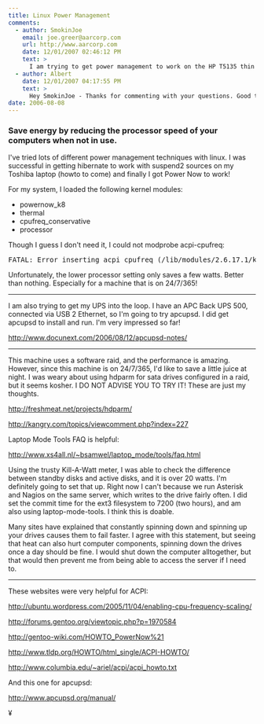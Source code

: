 ```yaml
---
title: Linux Power Management
comments:
  - author: SmokinJoe
    email: joe.greer@aarcorp.com
    url: http://www.aarcorp.com
    date: 12/01/2007 02:46:12 PM
    text: >
      I am trying to get power management to work on the HP T5135 thin clients.  HP is no help at all.  The OS S1ST0031 has a 10 minute timeout to blank the display and then like a 30 minute time out to put the display to sleep.  The thin client never goes to sleep, just keeps burning 10 watts of power.  In sleep mode these thin clients should only take 1 watt of power.<br/><br/>Have you ever had the T5135 wake up without crashing?  From searching with Google it sounds like crashing after sleep is common with the via Eden processor. :-(<br/><br/>I see you are using quite a few of these terminals. :-)  I am also looking at trying to use a USB phone on these clients.
  - author: Albert
    date: 12/01/2007 04:17:55 PM
    text: >
      Hey SmokinJoe - Thanks for commenting with your questions. Good to hear that more people are trying to take advantage of computer power controls to save some cash on energy costs. Unfortunately, I don't think the t5135 has the ability to sleep. What do your BIOS look like? On mine, I'm able to wake up from S5, but not S3, at least in debian linux. What OS you running?<br/><br/>Well, actually maybe you can sleep, but can't wakeup by LAN, that's probably why I never pursued the possibility.
date: 2006-08-08
---
```

<h3 id="toc0">Save energy by reducing the processor speed of your computers when not in use. </h3><p>I've tried lots of different power management techniques with linux. I was successful in getting hibernate to work with suspend2 sources on my Toshiba laptop (howto to come) and finally I got Power Now to work!</p>
<p>For my system, I loaded the following kernel modules:</p>

<ul>    <li>powernow_k8</li>    <li>thermal</li>    <li>cpufreq_conservative</li>    <li>processor</li></ul><p>Though I guess I don't need it, I could not modprobe acpi-cpufreq:

<pre>
FATAL: Error inserting acpi_cpufreq (/lib/modules/2.6.17.1/kernel/arch/i386/kernel/cpu/cpufreq/acpi-cpufreq.ko): Device or resource busy</pre></p>
<p>Unfortunately, the lower processor setting only saves a few watts. Better than nothing. Especially for a machine that is on 24/7/365!</p><hr /><p>I am also trying to get my UPS into the loop. I have an APC Back UPS 500, connected via USB 2 Ethernet, so I'm going to try apcupsd. I did get apcupsd to install and run. I'm very impressed so far!</p>
<p><a href="http://www.docunext.com/2006/08/12/apcupsd-notes/" onclick="window.open(this.href, '_blank'); return false;">http://www.docunext.com/2006/08/12/apcupsd-notes/</a></p><hr /><p>This machine uses a software raid, and the performance is amazing. However, since this machine is on 24/7/365, I'd like to save a little juice at night. I was weary about using hdparm for sata drives configured in a raid, but it seems kosher. I DO NOT ADVISE YOU TO TRY IT! These are just my thoughts.</p>
<p><a href="http://freshmeat.net/projects/hdparm/" onclick="window.open(this.href, '_blank'); return false;">http://freshmeat.net/projects/hdparm/</a></p>
<p><a href="http://kangry.com/topics/viewcomment.php?index=227" onclick="window.open(this.href, '_blank'); return false;">http://kangry.com/topics/viewcomment.php?index=227</a></p>
<p>Laptop Mode Tools FAQ is helpful:

<a href="http://www.xs4all.nl/~bsamwel/laptop_mode/tools/faq.html" onclick="window.open(this.href, '_blank'); return false;">http://www.xs4all.nl/~bsamwel/laptop_mode/tools/faq.html</a></p>
<p>Using the trusty Kill-A-Watt meter, I was able to check the difference between standby disks and active disks, and it is over 20 watts. I'm definitely going to set that up. Right now I can't because we run Asterisk and Nagios on the same server, which writes to the drive fairly often. I did set the commit time for the ext3 filesystem to 7200 (two hours), and am also using laptop-mode-tools. I think this is doable.</p>
<p>Many sites have explained that constantly spinning down and spinning up your drives causes them to fail faster. I agree with this statement, but seeing that heat can also hurt computer components, spinning down the drives once a day should be fine. I would shut down the computer alltogether, but that would then prevent me from being able to access the server if I need to.</p><hr /><p>These websites were very helpful for ACPI:</p>
<p><a href="http://ubuntu.wordpress.com/2005/11/04/enabling-cpu-frequency-scaling/" onclick="window.open(this.href, '_blank'); return false;">http://ubuntu.wordpress.com/2005/11/04/enabling-cpu-frequency-scaling/</a></p>
<p><a href="http://forums.gentoo.org/viewtopic.php?p=1970584" onclick="window.open(this.href, '_blank'); return false;">http://forums.gentoo.org/viewtopic.php?p=1970584</a></p>
<p><a href="http://gentoo-wiki.com/HOWTO_PowerNow%21" onclick="window.open(this.href, '_blank'); return false;">http://gentoo-wiki.com/HOWTO_PowerNow%21</a></p>
<p><a href="http://www.tldp.org/HOWTO/html_single/ACPI-HOWTO/" onclick="window.open(this.href, '_blank'); return false;">http://www.tldp.org/HOWTO/html_single/ACPI-HOWTO/</a></p>
<p><a href="http://www.columbia.edu/~ariel/acpi/acpi_howto.txt" onclick="window.open(this.href, '_blank'); return false;">http://www.columbia.edu/~ariel/acpi/acpi_howto.txt</a></p>
<p>And this one for apcupsd:

<a href="http://www.apcupsd.org/manual/" onclick="window.open(this.href, '_blank'); return false;">http://www.apcupsd.org/manual/</a></p>

¥

